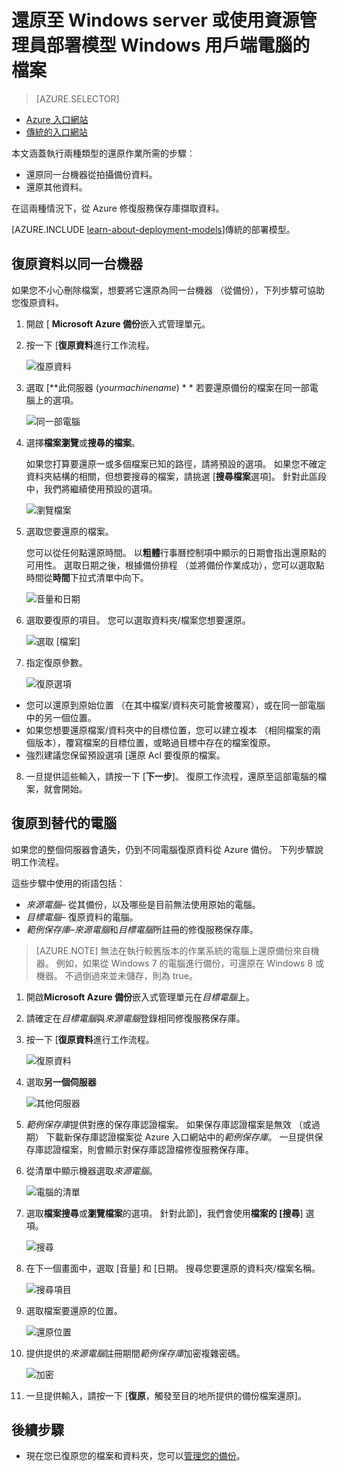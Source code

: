 <properties
   pageTitle="從 Azure 使用資源管理員部署模型，將資料還原到 Windows 伺服器或 Windows 用戶端 |Microsoft Azure"
   description="瞭解如何從 Windows Server 或 Windows 用戶端還原。"
   services="backup"
   documentationCenter=""
   authors="saurabhsensharma"
   manager="shivamg"
   editor=""/>

<tags
   ms.service="backup"
   ms.workload="storage-backup-recovery"
     ms.tgt_pltfrm="na"
     ms.devlang="na"
     ms.topic="article"
     ms.date="08/02/2016"
     ms.author="trinadhk; jimpark; markgal;"/>

# <a name="restore-files-to-a-windows-server-or-windows-client-machine-using-resource-manager-deployment-model"></a>還原至 Windows server 或使用資源管理員部署模型 Windows 用戶端電腦的檔案

> [AZURE.SELECTOR]
- [Azure 入口網站](backup-azure-restore-windows-server.md)
- [傳統的入口網站](backup-azure-restore-windows-server-classic.md)

本文涵蓋執行兩種類型的還原作業所需的步驟︰

- 還原同一台機器從拍攝備份資料。
- 還原其他資料。

在這兩種情況下，從 Azure 修復服務保存庫擷取資料。

[AZURE.INCLUDE [learn-about-deployment-models](../../includes/learn-about-deployment-models-rm-include.md)]傳統的部署模型。

## <a name="recover-data-to-the-same-machine"></a>復原資料以同一台機器
如果您不小心刪除檔案，想要將它還原為同一台機器 （從備份），下列步驟可協助您復原資料。

1. 開啟 [ **Microsoft Azure 備份**嵌入式管理單元。
2. 按一下 [**復原資料**進行工作流程。

    ![復原資料](./media/backup-azure-restore-windows-server/recover.png)

3. 選取 [**此伺服器 (*yourmachinename*) * * 若要還原備份的檔案在同一部電腦上的選項。

    ![同一部電腦](./media/backup-azure-restore-windows-server/samemachine.png)

4. 選擇**檔案瀏覽**或**搜尋的檔案**。

    如果您打算要還原一或多個檔案已知的路徑，請將預設的選項。 如果您不確定資料夾結構的相關，但想要搜尋的檔案，請挑選 [**搜尋檔案**選項]。 針對此區段中，我們將繼續使用預設的選項。

    ![瀏覽檔案](./media/backup-azure-restore-windows-server/browseandsearch.png)

5. 選取您要還原的檔案。

    您可以從任何點還原時間。 以**粗體**行事曆控制項中顯示的日期會指出還原點的可用性。 選取日期之後，根據備份排程 （並將備份作業成功），您可以選取點時間從**時間**下拉式清單中向下。

    ![音量和日期](./media/backup-azure-restore-windows-server/volanddate.png)

6. 選取要復原的項目。 您可以選取資料夾/檔案您想要還原。

    ![選取 [檔案]](./media/backup-azure-restore-windows-server/selectfiles.png)

7. 指定復原參數。

    ![復原選項](./media/backup-azure-restore-windows-server/recoveroptions.png)

  - 您可以還原到原始位置 （在其中檔案/資料夾可能會被覆寫），或在同一部電腦中的另一個位置。
  - 如果您想要還原檔案/資料夾中的目標位置，您可以建立複本 （相同檔案的兩個版本），覆寫檔案的目標位置，或略過目標中存在的檔案復原。
  - 強烈建議您保留預設選項 [還原 Acl 要復原的檔案。

8. 一旦提供這些輸入，請按一下 [**下一步**]。 復原工作流程，還原至這部電腦的檔案，就會開始。

## <a name="recover-to-an-alternate-machine"></a>復原到替代的電腦
如果您的整個伺服器會遺失，仍到不同電腦復原資料從 Azure 備份。 下列步驟說明工作流程。  

這些步驟中使用的術語包括︰

- *來源電腦*– 從其備份，以及哪些是目前無法使用原始的電腦。
- *目標電腦*– 復原資料的電腦。
- *範例保存庫*–*來源電腦*和*目標電腦*所註冊的修復服務保存庫。 <br/>

> [AZURE.NOTE] 無法在執行較舊版本的作業系統的電腦上還原備份來自機器。 例如，如果從 Windows 7 的電腦進行備份，可還原在 Windows 8 或機器。 不過倒過來並未儲存，則為 true。

1. 開啟**Microsoft Azure 備份**嵌入式管理單元在*目標電腦*上。
2. 請確定在*目標電腦*與*來源電腦*登錄相同修復服務保存庫。
3. 按一下 [**復原資料**進行工作流程。

    ![復原資料](./media/backup-azure-restore-windows-server/recover.png)

4. 選取**另一個伺服器**

    ![其他伺服器](./media/backup-azure-restore-windows-server/anotherserver.png)

5. *範例保存庫*提供對應的保存庫認證檔案。 如果保存庫認證檔案是無效 （或過期） 下載新保存庫認證檔案從 Azure 入口網站中的*範例保存庫*。 一旦提供保存庫認證檔案，則會顯示對保存庫認證檔修復服務保存庫。

6. 從清單中顯示機器選取*來源電腦*。

    ![電腦的清單](./media/backup-azure-restore-windows-server/machinelist.png)

7. 選取**檔案搜尋**或**瀏覽檔案**的選項。 針對此節]，我們會使用**檔案的 [搜尋**] 選項。

    ![搜尋](./media/backup-azure-restore-windows-server/search.png)

8. 在下一個畫面中，選取 [音量] 和 [日期。 搜尋您要還原的資料夾/檔案名稱。

    ![搜尋項目](./media/backup-azure-restore-windows-server/searchitems.png)

9. 選取檔案要還原的位置。

    ![還原位置](./media/backup-azure-restore-windows-server/restorelocation.png)

10. 提供提供的*來源電腦*註冊期間*範例保存庫*加密複雜密碼。

    ![加密](./media/backup-azure-restore-windows-server/encryption.png)

11. 一旦提供輸入，請按一下 [**復原**，觸發至目的地所提供的備份檔案還原]。

## <a name="next-steps"></a>後續步驟
- 現在您已復原您的檔案和資料夾，您可以[管理您的備份](backup-azure-manage-windows-server.md)。
